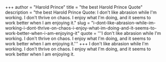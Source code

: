 +++
author = "Harold Prince"
title = "the best Harold Prince Quote"
description = "the best Harold Prince Quote: I don't like abrasion while I'm working. I don't thrive on chaos. I enjoy what I'm doing, and it seems to work better when I am enjoying it."
slug = "i-dont-like-abrasion-while-im-working-i-dont-thrive-on-chaos-i-enjoy-what-im-doing-and-it-seems-to-work-better-when-i-am-enjoying-it"
quote = '''I don't like abrasion while I'm working. I don't thrive on chaos. I enjoy what I'm doing, and it seems to work better when I am enjoying it.'''
+++
I don't like abrasion while I'm working. I don't thrive on chaos. I enjoy what I'm doing, and it seems to work better when I am enjoying it.
